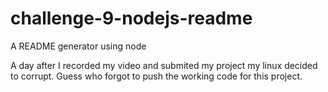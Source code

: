 # challenge-9-nodejs-readme
A README generator using node


A day after I recorded my video and submited my project my linux decided to corrupt. Guess who forgot to push the working code for this project.
